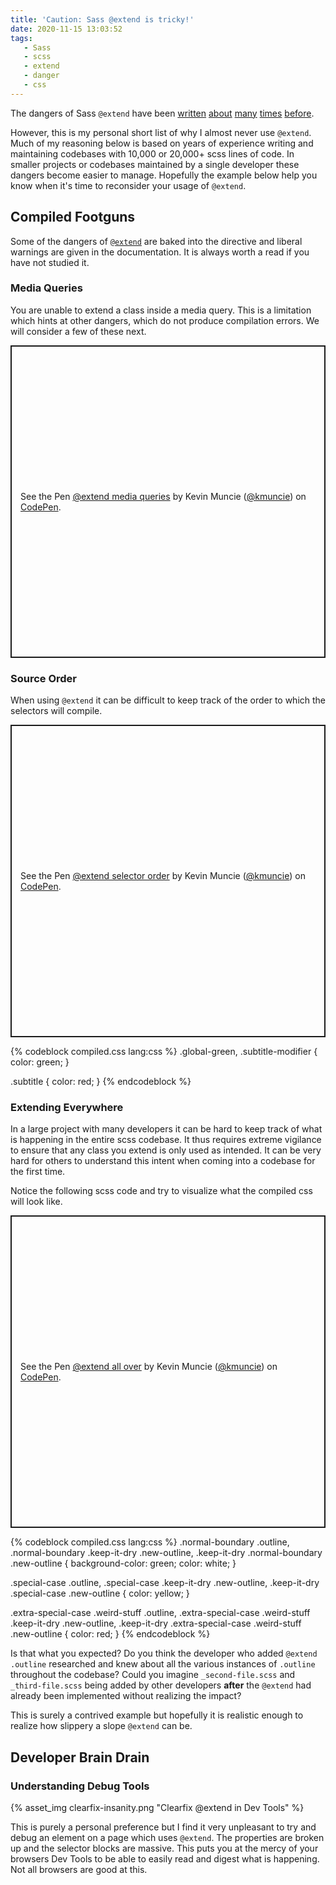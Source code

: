```yaml
---
title: 'Caution: Sass @extend is tricky!'
date: 2020-11-15 13:03:52
tags:
   - Sass
   - scss
   - extend
   - danger
   - css
---
```


The dangers of Sass `@extend` have been [written](https://css-tricks.com/the-extend-concept/)
[about](https://www.sitepoint.com/sass-extend-nobody-told-you/) [many](https://webinista.com/updates/dont-use-extend-sass/)
[times](https://www.smashingmagazine.com/2015/05/extending-in-sass-without-mess/)
[before](https://pressupinc.com/blog/2014/11/dont-overextend-yourself-in-sass/).


However, this is my personal short list of why I almost never use `@extend`. Much of my reasoning below is based on years of experience
writing and maintaining codebases with 10,000 or 20,000+ scss lines of code. In smaller projects or codebases maintained by a single
developer these dangers become easier to manage. Hopefully the example below help you know when it's time to reconsider your usage of
`@extend`.

## Compiled Footguns

Some of the dangers of [`@extend`](https://sass-lang.com/documentation/at-rules/extend) are baked into the directive and liberal warnings
are given in the documentation. It is always worth a read if you have not studied it.

### Media Queries

You are unable to extend a class inside a media query. This is a limitation which hints at other dangers, which do not produce compilation
errors. We will consider a few of these next.

<p class="codepen" data-height="500" data-theme-id="dark" data-default-tab="css,result" data-user="kmuncie" data-slug-hash="rNLRZeG"
style="height: 500px; box-sizing: border-box; display: flex; align-items: center; justify-content: center; border: 2px solid; margin: 1em 0;
padding: 1em;" data-pen-title="@extend media queries">
   <span>See the Pen <a href="https://codepen.io/kmuncie/pen/rNLRZeG">
   @extend media queries</a> by Kevin Muncie (<a href="https://codepen.io/kmuncie">@kmuncie</a>)
   on <a href="https://codepen.io">CodePen</a>.</span>
</p>
<script async src="https://static.codepen.io/assets/embed/ei.js"></script>

### Source Order

When using `@extend` it can be difficult to keep track of the order to which the selectors will compile.

<p class="codepen" data-height="500" data-theme-id="dark" data-default-tab="css,result" data-user="kmuncie" data-slug-hash="abZMzNK"
style="height: 500px; box-sizing: border-box; display: flex; align-items: center; justify-content: center; border: 2px solid; margin: 1em 0;
padding: 1em;" data-pen-title="@extend selector order">
   <span>See the Pen <a href="https://codepen.io/kmuncie/pen/abZMzNK">
   @extend selector order</a> by Kevin Muncie (<a href="https://codepen.io/kmuncie">@kmuncie</a>)
   on <a href="https://codepen.io">CodePen</a>.</span>
</p>
<script async src="https://static.codepen.io/assets/embed/ei.js"></script>

{% codeblock compiled.css lang:css %}
   .global-green, .subtitle-modifier {
   color: green;
   }

   .subtitle {
   color: red;
   }
{% endcodeblock %}

### Extending Everywhere

In a large project with many developers it can be hard to keep track of what is happening in the entire scss codebase. It thus requires
extreme vigilance to ensure that any class you extend is only used as intended. It can be very hard for others to understand this intent when
coming into a codebase for the first time.

Notice the following scss code and try to visualize what the compiled css will look like.

<p class="codepen" data-height="500" data-theme-id="dark" data-default-tab="css,result" data-user="kmuncie" data-slug-hash="WNxmggp"
style="height: 500px; box-sizing: border-box; display: flex; align-items: center; justify-content: center; border: 2px solid; margin: 1em 0;
padding: 1em;" data-pen-title="@extend all over">
<span>See the Pen <a href="https://codepen.io/kmuncie/pen/WNxmggp">
@extend all over</a> by Kevin Muncie (<a href="https://codepen.io/kmuncie">@kmuncie</a>)
on <a href="https://codepen.io">CodePen</a>.</span>
</p>
<script async src="https://static.codepen.io/assets/embed/ei.js"></script>


{% codeblock compiled.css lang:css %}
   .normal-boundary .outline, .normal-boundary .keep-it-dry .new-outline, .keep-it-dry .normal-boundary .new-outline {
      background-color: green;
   color: white;
   }

   .special-case .outline, .special-case .keep-it-dry .new-outline, .keep-it-dry .special-case .new-outline {
      color: yellow;
   }

   .extra-special-case .weird-stuff .outline, .extra-special-case .weird-stuff .keep-it-dry .new-outline, .keep-it-dry
   .extra-special-case .weird-stuff .new-outline {
      color: red;
   }
{% endcodeblock %}

Is that what you expected? Do you think the developer who added `@extend .outline` researched and knew about all the various instances of
`.outline` throughout the codebase? Could you imagine `_second-file.scss` and `_third-file.scss` being added by other developers **after**
the `@extend` had already been implemented without realizing the impact?

This is surely a contrived example but hopefully it is realistic enough to realize how slippery a slope `@extend` can be.

## Developer Brain Drain

### Understanding Debug Tools

{% asset_img clearfix-insanity.png "Clearfix @extend in Dev Tools" %}

This is purely a personal preference but I find it very unpleasant to try and debug an element on a page which uses `@extend`. The
properties are broken up and the selector blocks are massive. This puts you at the mercy of your browsers Dev Tools to be able to easily
read and digest what is happening. Not all browsers are good at this.
